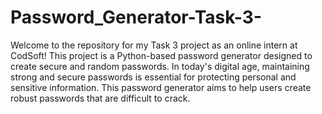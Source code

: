 # Password_Generator-Task-3-
Welcome to the repository for my Task 3 project as an online intern at CodSoft! This project is a Python-based password generator designed to create secure and random passwords.
In today's digital age, maintaining strong and secure passwords is essential for protecting personal and sensitive information. This password generator aims to help users create robust passwords that are difficult to crack.
